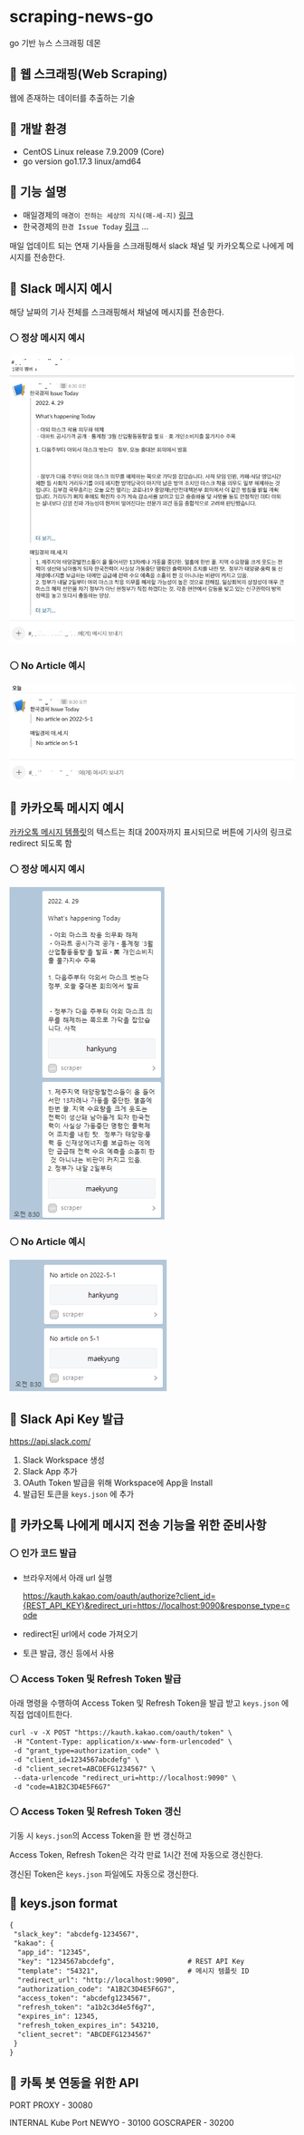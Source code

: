 # scraping-news-go

go 기반 뉴스 스크래핑 데몬

## 🔵 웹 스크래핑(Web Scraping)

웹에 존재하는 데이터를 추출하는 기술

## 🔵 개발 환경

- CentOS Linux release 7.9.2009 (Core)
- go version go1.17.3 linux/amd64

## 🔵 기능 설명

- 매일경제의 `매경이 전하는 세상의 지식(매-세-지)` [링크](https://www.mk.co.kr/premium/series/20007/)
- 한국경제의 `한경 Issue Today` [링크](https://mobile.hankyung.com/apps/newsletter.view?topic=morning&gnb=)
...

매일 업데이트 되는 연재 기사들을 스크래핑해서 slack 채널 및 카카오톡으로 나에게 메시지를 전송한다.

## 🔵 Slack 메시지 예시

해당 날짜의 기사 전체를 스크래핑해서 채널에 메시지를 전송한다.

### ⚪ 정상 메시지 예시

![정상 메시지 예시](./img/slack_example.jpg)

### ⚪ No Article 예시

![No Article 메시지 예시](./img/slack_no_arcitle.jpg)

## 🔵 카카오톡 메시지 예시

[카카오톡 메시지 템플릿](https://developers.kakao.com/docs/latest/ko/message/message-template#text)의 텍스트는 최대 200자까지 표시되므로 버튼에 기사의 링크로 redirect 되도록 함

### ⚪ 정상 메시지 예시

![정상 메시지 예시](./img/kakaotalk_example.png)

### ⚪ No Article 예시

![No Article 메시지 예시](./img/kakaotalk_no_article.png)


## 🔵 Slack Api Key 발급

https://api.slack.com/

1. Slack Workspace 생성
2. Slack App 추가
3. OAuth Token 발급을 위해 Workspace에 App을 Install
4. 발급된 토큰을 `keys.json` 에 추가

## 🔵 카카오톡 나에게 메시지 전송 기능을 위한 준비사항

### ⚪ 인가 코드 발급

- 브라우저에서 아래 url 실행

    https://kauth.kakao.com/oauth/authorize?client_id={REST_API_KEY}&redirect_uri=https://localhost:9090&response_type=code

- redirect된 url에서 code 가져오기

- 토큰 발급, 갱신 등에서 사용

### ⚪ Access Token 및 Refresh Token 발급

아래 명령을 수행하여 Access Token 및 Refresh Token을 발급 받고 `keys.json` 에 직접 업데이트한다.

```
curl -v -X POST "https://kauth.kakao.com/oauth/token" \
 -H "Content-Type: application/x-www-form-urlencoded" \
 -d "grant_type=authorization_code" \
 -d "client_id=1234567abcdefg" \
 -d "client_secret=ABCDEFG1234567" \
 --data-urlencode "redirect_uri=http://localhost:9090" \
 -d "code=A1B2C3D4E5F6G7"
```


### ⚪ Access Token 및 Refresh Token 갱신

기동 시 `keys.json`의 Access Token을 한 번 갱신하고

Access Token, Refresh Token은 각각 만료 1시간 전에 자동으로 갱신한다.

갱신된 Token은 `keys.json` 파일에도 자동으로 갱신한다.


## 🔵 keys.json format

```
{
 "slack_key": "abcdefg-1234567",
 "kakao": {
  "app_id": "12345",
  "key": "1234567abcdefg",                  # REST API Key
  "template": "54321",                      # 메시지 템플릿 ID
  "redirect_url": "http://localhost:9090",
  "authorization_code": "A1B2C3D4E5F6G7",
  "access_token": "abcdefg1234567",
  "refresh_token": "a1b2c3d4e5f6g7",
  "expires_in": 12345,
  "refresh_token_expires_in": 543210,
  "client_secret": "ABCDEFG1234567"
 }
}
```

## 🔵 카톡 봇 연동을 위한 API

PORT
PROXY - 30080

INTERNAL Kube Port
NEWYO - 30100
GOSCRAPER - 30200
